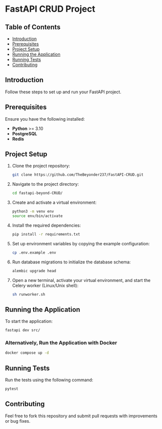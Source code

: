 # FastAPI CRUD Project

## Table of Contents
- [Introduction](#introduction)
- [Prerequisites](#prerequisites)
- [Project Setup](#project-setup)
- [Running the Application](#running-the-application)
- [Running Tests](#running-tests)
- [Contributing](#contributing)

## Introduction
Follow these steps to set up and run your FastAPI project.

## Prerequisites
Ensure you have the following installed:
- **Python** >= 3.10
- **PostgreSQL**
- **Redis**

## Project Setup
1. Clone the project repository:
   ```bash
   git clone https://github.com/TheBeyonder237/FastAPI-CRUD.git
   ```

2. Navigate to the project directory:
   ```bash
   cd fastapi-beyond-CRUD/
   ```

3. Create and activate a virtual environment:
   ```bash
   python3 -m venv env
   source env/bin/activate
   ```

4. Install the required dependencies:
   ```bash
   pip install -r requirements.txt
   ```

5. Set up environment variables by copying the example configuration:
   ```bash
   cp .env.example .env
   ```

6. Run database migrations to initialize the database schema:
   ```bash
   alembic upgrade head
   ```

7. Open a new terminal, activate your virtual environment, and start the Celery worker (Linux/Unix shell):
   ```bash
   sh runworker.sh
   ```

## Running the Application
To start the application:
```bash
fastapi dev src/
```

### Alternatively, Run the Application with Docker
```bash
docker compose up -d
```

## Running Tests
Run the tests using the following command:
```bash
pytest
```

## Contributing
Feel free to fork this repository and submit pull requests with improvements or bug fixes.
